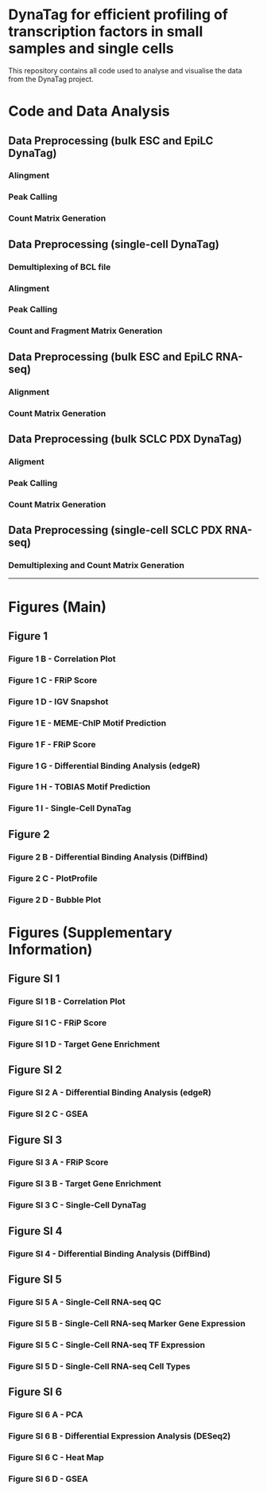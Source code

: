 # DynaTag for efficient profiling of transcription factors in small samples and single cells
This repository contains all code used to analyse and visualise the data from the DynaTag project.

# Code and Data Analysis

## Data Preprocessing (bulk ESC and EpiLC DynaTag)

### Alingment



### Peak Calling
### Count Matrix Generation

## Data Preprocessing (single-cell DynaTag)

### Demultiplexing of BCL file
### Alingment
### Peak Calling
### Count and Fragment Matrix Generation

## Data Preprocessing (bulk ESC and EpiLC RNA-seq)

### Alignment 
### Count Matrix Generation

## Data Preprocessing (bulk SCLC PDX DynaTag)

### Aligment
### Peak Calling
### Count Matrix Generation

## Data Preprocessing (single-cell SCLC PDX RNA-seq)

### Demultiplexing and Count Matrix Generation

----

# Figures (Main)

## Figure 1
### Figure 1 B - Correlation Plot

### Figure 1 C - FRiP Score

### Figure 1 D - IGV Snapshot

### Figure 1 E - MEME-ChIP Motif Prediction

### Figure 1 F - FRiP Score

### Figure 1 G - Differential Binding Analysis (edgeR)

### Figure 1 H - TOBIAS Motif Prediction

### Figure 1 I - Single-Cell DynaTag

## Figure 2
### Figure 2 B - Differential Binding Analysis (DiffBind)

### Figure 2 C - PlotProfile

### Figure 2 D - Bubble Plot


# Figures (Supplementary Information)

## Figure SI 1
### Figure SI 1 B - Correlation Plot

### Figure SI 1 C - FRiP Score

### Figure SI 1 D - Target Gene Enrichment

## Figure SI 2 
### Figure SI 2 A - Differential Binding Analysis (edgeR)

### Figure SI 2 C - GSEA

## Figure SI 3 
### Figure SI 3 A - FRiP Score

### Figure SI 3 B - Target Gene Enrichment

### Figure SI 3 C - Single-Cell DynaTag

## Figure SI 4
### Figure SI 4 - Differential Binding Analysis (DiffBind)

## Figure SI 5
### Figure SI 5 A - Single-Cell RNA-seq QC

### Figure SI 5 B - Single-Cell RNA-seq Marker Gene Expression

### Figure SI 5 C - Single-Cell RNA-seq TF Expression

### Figure SI 5 D - Single-Cell RNA-seq Cell Types

## Figure SI 6 
### Figure SI 6 A - PCA

### Figure SI 6 B - Differential Expression Analysis (DESeq2)

### Figure SI 6 C - Heat Map

### Figure SI 6 D - GSEA


















